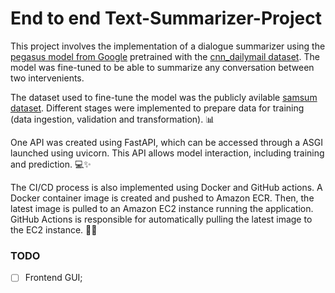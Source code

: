# End to end Text-Summarizer-Project

This project involves the implementation of a dialogue summarizer using the [pegasus model from Google](https://huggingface.co/google/pegasus-cnn_dailymail) pretrained with the [cnn_dailymail dataset](https://huggingface.co/datasets/cnn_dailymail). The model was fine-tuned to be able to summarize any conversation between two intervenients.

The dataset used to fine-tune the model was the publicly avilable [samsum dataset](https://huggingface.co/datasets/samsum). Different stages were implemented to prepare data for training (data ingestion, validation and transformation). 📊

One API was created using FastAPI, which can be accessed through a ASGI launched using uvicorn. This API allows model interaction, including training and prediction. 💻✨

The CI/CD process is also implemented using Docker and GitHub actions. A Docker container image is created and pushed to Amazon ECR. Then, the latest image is pulled to an Amazon EC2 instance running the application. GitHub Actions is responsible for automatically pulling the latest image to the EC2 instance. 🐳🚀

### TODO
* [ ] Frontend GUI;